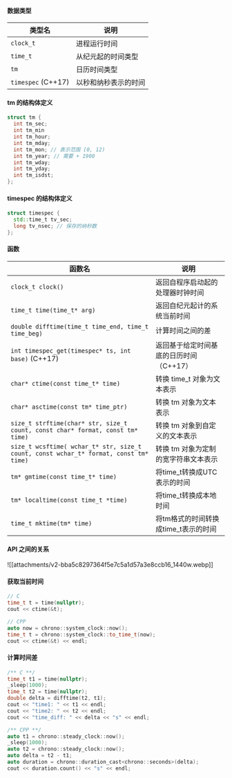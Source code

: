 #### 数据类型

| 类型名                | 说明         |
| ------------------ | ---------- |
| `clock_t`          | 进程运行时间     |
| `time_t`           | 从纪元起的时间类型  |
| `tm`               | 日历时间类型     |
| `timespec` (C++17) | 以秒和纳秒表示的时间 |

#### tm 的结构体定义

```CPP
struct tm {
  int tm_sec;
  int tm_min
  int tm_hour;
  int tm_mday;
  int tm_mon; // 表示范围 [0, 12)
  int tm_year; // 需要 + 1900
  int tm_wday;
  int tm_yday;
  int tm_isdst;
};
```

#### timespec 的结构体定义

```CPP
struct timespec {
  std::time_t tv_sec;
  long tv_nsec; // 保存的纳秒数
};
```

#### 函数

| 函数名                                                                                   | 说明                     |
| ------------------------------------------------------------------------------------- | ---------------------- |
| `clock_t clock()`                                                                     | 返回自程序启动起的处理器时钟时间       |
| `time_t time(time_t* arg)`                                                            | 返回自纪元起计的系统当前时间         |
| `double difftime(time_t time_end, time_t time_beg)`                                   | 计算时间之间的差               |
| `int timespec_get(timespec* ts, int base)` (C++17)                                    | 返回基于给定时间基底的日历时间（C++17） |
| `char* ctime(const time_t* time)`                                                     | 转换 time_t 对象为文本表示      |
| `char* asctime(const tm* time_ptr)`                                                   | 转换 tm 对象为文本表示          |
| `size_t strftime(char* str, size_t count, const char* format, const tm* time)`        | 转换 tm 对象到自定义的文本表示      |
| `size_t wcsftime( wchar_t* str, size_t count, const wchar_t* format, const tm* time)` | 转换 tm 对象为定制的宽字符串文本表示   |
| `tm* gmtime(const time_t* time)`                                                      | 将time_t转换成UTC表示的时间     |
| `tm* localtime(const time_t *time)`                                                   | 将time_t转换成本地时间         |
| `time_t mktime(tm* time)`                                                             | 将tm格式的时间转换成time_t表示的时间 |

#### API 之间的关系

![[attachments/v2-bba5c8297364f5e7c5a1d57a3e8ccb16_1440w.webp]]

#### 获取当前时间

```CPP
// C
time_t t = time(nullptr);
cout << ctime(&t);

// CPP
auto now = chrono::system_clock::now();
time_t t = chrono::system_clock::to_time_t(now);
cout << ctime(&t) << endl;
```

#### 计算时间差

```CPP
/** C **/
time_t t1 = time(nullptr);
_sleep(1000);
time_t t2 = time(nullptr);
double delta = difftime(t2, t1);
cout << "time1: " << t1 << endl;
cout << "time2: " << t2 << endl;
cout << "time_diff: " << delta << "s" << endl;

/** CPP **/
auto t1 = chrono::steady_clock::now();
_sleep(1000);
auto t2 = chrono::steady_clock::now();
auto delta = t2 - t1;
auto duration = chrono::duration_cast<chrono::seconds>(delta);
cout << duration.count() << "s" << endl;
```
